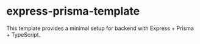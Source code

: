 # express-prisma-template

This template provides a minimal setup for backend with Express + Prisma + TypeScript.
